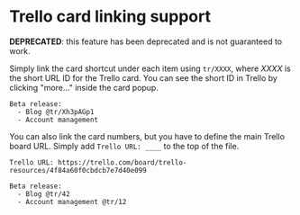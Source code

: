 Trello card linking support
===========================

**DEPRECATED**: this feature has been deprecated and is not guaranteed to work.

Simply link the card shortcut under each item using `tr/XXXX`, where *XXXX* is 
the short URL ID for the Trello card. You can see the short ID in Trello by 
clicking "more..." inside the card popup.

    Beta release:
      - Blog @tr/Xh3pAGp1
      - Account management

You can also link the card numbers, but you have to define the main Trello board 
URL. Simply add `Trello URL: ____` to the top of the file.


    Trello URL: https://trello.com/board/trello-resources/4f84a60f0cbdcb7e7d40e099

    Beta release:
      - Blog @tr/42
      - Account management @tr/12
